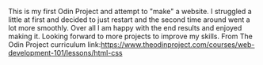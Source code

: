 This is my first Odin Project and attempt to "make" a website. I struggled a little at first and decided to just restart and the second time around went a lot more smoothly.
Over all I am happy with the end results and enjoyed making it. Looking forward to more projects to improve my skills.
From The Odin Project curriculum link:https://www.theodinproject.com/courses/web-development-101/lessons/html-css